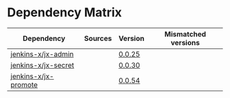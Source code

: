 # Dependency Matrix

Dependency | Sources | Version | Mismatched versions
---------- | ------- | ------- | -------------------
[jenkins-x/jx-admin](https://github.com/jenkins-x/jx-admin) |  | [0.0.25](https://github.com/jenkins-x/jx-admin/releases/tag/v0.0.25) | 
[jenkins-x/jx-secret](https://github.com/jenkins-x/jx-secret) |  | [0.0.30](https://github.com/jenkins-x/jx-secret/releases/tag/v0.0.30) | 
[jenkins-x/jx-promote](https://github.com/jenkins-x/jx-promote) |  | [0.0.54](https://github.com/jenkins-x/jx-promote/releases/tag/v0.0.54) | 
